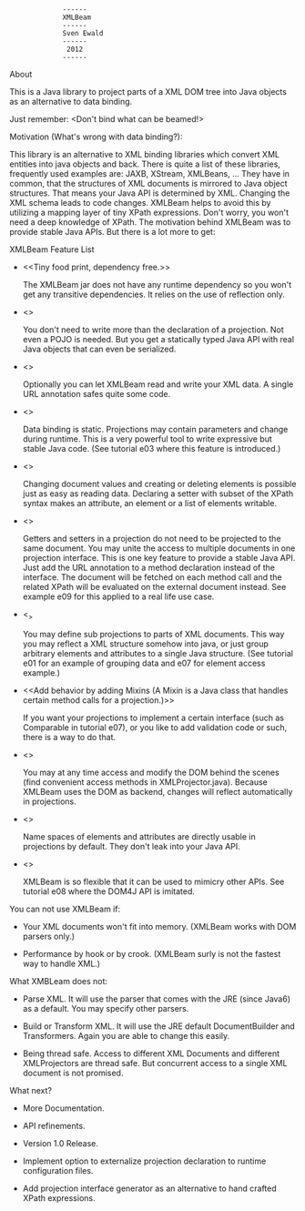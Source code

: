                  ------
                 XMLBeam
                 ------
                 Sven Ewald
                 ------
                  2012
                 ------


About

 This is a Java library to project parts of a XML DOM tree into Java objects as an alternative to data binding.  

 Just remember: <Don't bind what can be beamed!>

Motivation (What's wrong with data binding?):

 This library is an alternative to XML binding libraries which convert XML entities into java objects and back.
 There is quite a list of these libraries, frequently used examples are: JAXB, XStream, XMLBeans, ...
 They have in common, that the structures of XML documents is mirrored to Java object structures.
 That means your Java API is determined by XML. Changing the XML schema leads to code changes.
 XMLBeam helps to avoid this by utilizing a mapping layer of tiny XPath expressions.
 Don't worry, you won't need a deep knowledge of XPath.
 The motivation behind XMLBeam was to provide stable Java APIs. But there is a lot more to get:

XMLBeam Feature List

 * <<Tiny food print, dependency free.>>
 
   The XMLBeam jar does not have any runtime dependency so you won't get any transitive dependencies. 
   It relies on the use of reflection only. 

 * <<Glue code free framework.>>
 
   You don't need to write more than the declaration of a projection. Not even a POJO is needed. 
   But you get a statically typed Java API with real Java objects that can even be serialized.  

 * <<Declarative document origins.>>
 
   Optionally you can let XMLBeam read and write your XML data. A single URL annotation safes quite some code. 
    
 * <<Dynamic projections.>>
 
   Data binding is static. Projections may contain parameters and change during runtime. This is a very powerful tool
   to write expressive but stable Java code. (See tutorial e03 where this feature is introduced.)
   
 * <<Bidirectional projections.>>

   Changing document values and creating or deleting elements is possible just as easy as reading data.
   Declaring a setter with subset of the XPath syntax makes an attribute, an element or a list of elements writable.   

 * <<Projections to external documents.>>
 
   Getters and setters in a projection do not need to be projected to the same document. You may unite the access to
   multiple documents in one projection interface. This is one key feature to provide a stable Java API. 
   Just add the URL annotation to a method declaration instead of the interface.
   The document will be fetched on each method call and the related XPath will be evaluated on the external document instead.
   See example e09 for this applied to a real life use case.  

 * <<Sub projections.>>
 
   You may define sub projections to parts of XML documents. This way you may reflect a XML structure somehow into java,
   or just group arbitrary elements and attributes to a single Java structure. (See tutorial e01 for an example of grouping 
   data and e07 for element access example.)
   
 * <<Add behavior by adding Mixins (A Mixin is a Java class that handles certain method calls for a projection.)>>
 
   If you want your projections to implement a certain interface (such as Comparable in tutorial e07), or you like to
   add validation code or such, there is a way to do that.
  
 * <<Painless DOM access.>>
 
   You may at any time access and modify the DOM behind the scenes (find convenient access methods in XMLProjector.java).
   Because XMLBeam uses the DOM as backend, changes will reflect automatically in projections.
   
 * <<Easy name space handling.>>
 
   Name spaces of elements and attributes are directly usable in projections by default. They don't leak into your Java API.
   
 * <<API Mimicry.>>
 
   XMLBeam is so flexible that it can be used to mimicry other APIs. See tutorial e08 where the DOM4J API is imitated. 
   
You can not use XMLBeam if:
 
 * Your XML documents won't fit into memory. (XMLBeam works with DOM parsers only.)

 * Performance by hook or by crook. (XMLBeam surly is not the fastest way to handle XML.)
  
What XMBLeam does not:

 * Parse XML. It will use the parser that comes with the JRE (since Java6) as a default. You may specify other parsers.
 
 * Build or Transform XML. It will use the JRE default DocumentBuilder and Transformers. Again you are able to change this easily.

 * Being thread safe. Access to different XML Documents and different XMLProjectors are thread safe. But concurrent access
   to a single XML document is not promised.
  
What next?

 * More Documentation.

 * API refinements.

 * Version 1.0 Release. 

 * Implement option to externalize projection declaration to runtime configuration files.
 
 * Add projection interface generator as an alternative to hand crafted XPath expressions.
 
